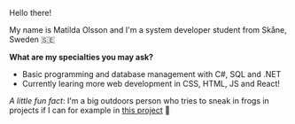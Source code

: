 Hello there!

My name is Matilda Olsson and I'm a system developer student from Skåne, Sweden 🇸🇪


**What are my specialties you may ask?**
- Basic programming and database management with C#, SQL and .NET
- Currently learing more web development in CSS, HTML, JS and React!

*A little fun fact*: I'm a big outdoors person who tries to sneak in frogs in projects if I can for example in [this project](https://github.com/matilda002/FollowTheLight) 🐸
